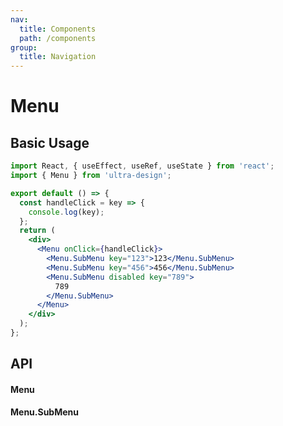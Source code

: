 ```yaml
---
nav:
  title: Components
  path: /components
group:
  title: Navigation
---
```


# Menu

## Basic Usage

```jsx
import React, { useEffect, useRef, useState } from 'react';
import { Menu } from 'ultra-design';

export default () => {
  const handleClick = key => {
    console.log(key);
  };
  return (
    <div>
      <Menu onClick={handleClick}>
        <Menu.SubMenu key="123">123</Menu.SubMenu>
        <Menu.SubMenu key="456">456</Menu.SubMenu>
        <Menu.SubMenu disabled key="789">
          789
        </Menu.SubMenu>
      </Menu>
    </div>
  );
};
```

## API

#### Menu

<API hideTitle src="./menu.tsx" />

#### Menu.SubMenu

<API hideTitle src="./sub-menu.tsx" />

